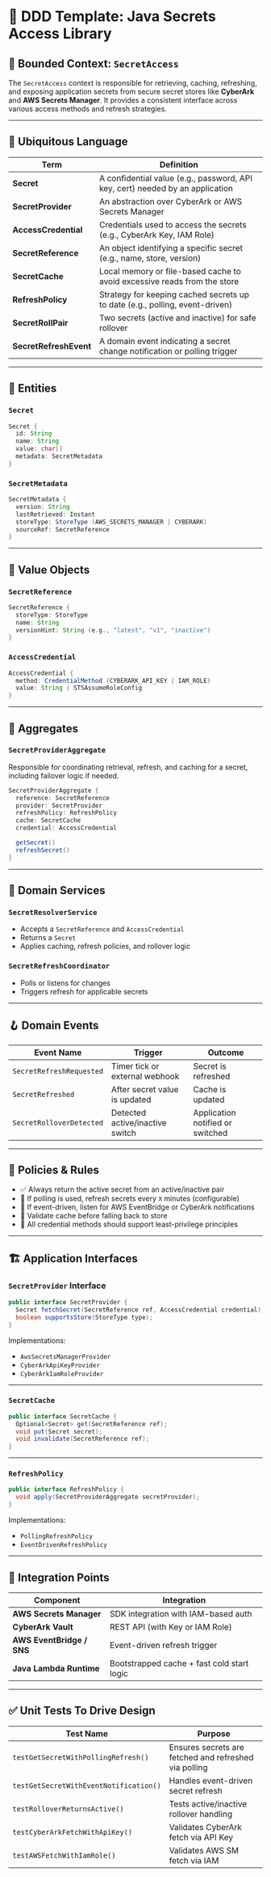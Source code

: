 # 🔐 DDD Template: Java Secrets Access Library

## 📛 Bounded Context: `SecretAccess`

The `SecretAccess` context is responsible for retrieving, caching, refreshing, and exposing application secrets from secure secret stores like **CyberArk** and **AWS Secrets Manager**. It provides a consistent interface across various access methods and refresh strategies.

---

## 📘 Ubiquitous Language

| Term                     | Definition |
|--------------------------|------------|
| **Secret**               | A confidential value (e.g., password, API key, cert) needed by an application |
| **SecretProvider**       | An abstraction over CyberArk or AWS Secrets Manager |
| **AccessCredential**     | Credentials used to access the secrets (e.g., CyberArk Key, IAM Role) |
| **SecretReference**      | An object identifying a specific secret (e.g., name, store, version) |
| **SecretCache**          | Local memory or file-based cache to avoid excessive reads from the store |
| **RefreshPolicy**        | Strategy for keeping cached secrets up to date (e.g., polling, event-driven) |
| **SecretRollPair**       | Two secrets (active and inactive) for safe rollover |
| **SecretRefreshEvent**   | A domain event indicating a secret change notification or polling trigger |

---

## 🧱 Entities

### `Secret`
```java
Secret {
  id: String
  name: String
  value: char[]
  metadata: SecretMetadata
}
```

### `SecretMetadata`
```java
SecretMetadata {
  version: String
  lastRetrieved: Instant
  storeType: StoreType (AWS_SECRETS_MANAGER | CYBERARK)
  sourceRef: SecretReference
}
```

---

## 🧾 Value Objects

### `SecretReference`
```java
SecretReference {
  storeType: StoreType
  name: String
  versionHint: String (e.g., "latest", "v1", "inactive")
}
```

### `AccessCredential`
```java
AccessCredential {
  method: CredentialMethod (CYBERARK_API_KEY | IAM_ROLE)
  value: String | STSAssumeRoleConfig
}
```

---

## 🧩 Aggregates

### `SecretProviderAggregate`
Responsible for coordinating retrieval, refresh, and caching for a secret, including failover logic if needed.
```java
SecretProviderAggregate {
  reference: SecretReference
  provider: SecretProvider
  refreshPolicy: RefreshPolicy
  cache: SecretCache
  credential: AccessCredential

  getSecret()
  refreshSecret()
}
```

---

## 🏢 Domain Services

### `SecretResolverService`
- Accepts a `SecretReference` and `AccessCredential`
- Returns a `Secret`
- Applies caching, refresh policies, and rollover logic

### `SecretRefreshCoordinator`
- Polls or listens for changes
- Triggers refresh for applicable secrets

---

## 🪝 Domain Events

| Event Name               | Trigger                                | Outcome |
|--------------------------|----------------------------------------|---------|
| `SecretRefreshRequested`| Timer tick or external webhook         | Secret is refreshed |
| `SecretRefreshed`       | After secret value is updated          | Cache is updated |
| `SecretRolloverDetected`| Detected active/inactive switch        | Application notified or switched |

---

## 🧭 Policies & Rules

- ✅ Always return the active secret from an active/inactive pair
- 🔁 If polling is used, refresh secrets every `X` minutes (configurable)
- 📣 If event-driven, listen for AWS EventBridge or CyberArk notifications
- 🧪 Validate cache before falling back to store
- 🔐 All credential methods should support least-privilege principles

---

## 🏗️ Application Interfaces

### `SecretProvider` Interface
```java
public interface SecretProvider {
  Secret fetchSecret(SecretReference ref, AccessCredential credential);
  boolean supportsStore(StoreType type);
}
```

Implementations:
- `AwsSecretsManagerProvider`
- `CyberArkApiKeyProvider`
- `CyberArkIamRoleProvider`

---

### `SecretCache`
```java
public interface SecretCache {
  Optional<Secret> get(SecretReference ref);
  void put(Secret secret);
  void invalidate(SecretReference ref);
}
```

---

### `RefreshPolicy`
```java
public interface RefreshPolicy {
  void apply(SecretProviderAggregate secretProvider);
}
```

Implementations:
- `PollingRefreshPolicy`
- `EventDrivenRefreshPolicy`

---

## 🔄 Integration Points

| Component               | Integration |
|------------------------|-------------|
| **AWS Secrets Manager** | SDK integration with IAM-based auth |
| **CyberArk Vault**      | REST API (with Key or IAM Role) |
| **AWS EventBridge / SNS** | Event-driven refresh trigger |
| **Java Lambda Runtime** | Bootstrapped cache + fast cold start logic |

---

## ✅ Unit Tests To Drive Design

| Test Name                           | Purpose |
|------------------------------------|---------|
| `testGetSecretWithPollingRefresh()`| Ensures secrets are fetched and refreshed via polling |
| `testGetSecretWithEventNotification()`| Handles event-driven secret refresh |
| `testRolloverReturnsActive()`      | Tests active/inactive rollover handling |
| `testCyberArkFetchWithApiKey()`    | Validates CyberArk fetch via API Key |
| `testAWSFetchWithIamRole()`        | Validates AWS SM fetch via IAM |